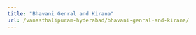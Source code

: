 ```yaml
---
title: "Bhavani Genral and Kirana"
url: /vanasthalipuram-hyderabad/bhavani-genral-and-kirana/
---
```

